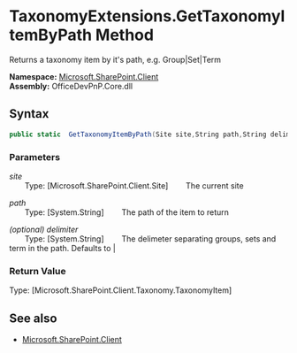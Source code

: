 # TaxonomyExtensions.GetTaxonomyItemByPath Method  
Returns a taxonomy item by it's path, e.g. Group|Set|Term  

**Namespace:** [Microsoft.SharePoint.Client](Microsoft.SharePoint.Client.md)  
**Assembly:** OfficeDevPnP.Core.dll  
## Syntax
```C#
public static  GetTaxonomyItemByPath(Site site,String path,String delimiter)
```
### Parameters
*site*  
&emsp;&emsp;Type: [Microsoft.SharePoint.Client.Site] 
&emsp;&emsp;The current site  
  
*path*  
&emsp;&emsp;Type: [System.String] 
&emsp;&emsp;The path of the item to return  
  
*(optional) delimiter*  
&emsp;&emsp;Type: [System.String] 
&emsp;&emsp;The delimeter separating groups, sets and term in the path. Defaults to |  
  
### Return Value
Type: [Microsoft.SharePoint.Client.Taxonomy.TaxonomyItem]  


## See also
- [Microsoft.SharePoint.Client](Microsoft.SharePoint.Client.md)
